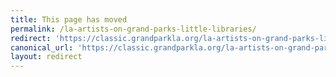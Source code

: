 ```yaml
---
title: This page has moved
permalink: /la-artists-on-grand-parks-little-libraries/
redirect: 'https://classic.grandparkla.org/la-artists-on-grand-parks-little-libraries/'
canonical_url: 'https://classic.grandparkla.org/la-artists-on-grand-parks-little-libraries/'
layout: redirect
---
```

